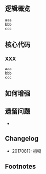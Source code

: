 ## 逻辑概览

``` ABAP
aaa
bbb
ccc
```

## 核心代码

### XXX

``` ABAP
aaa
bbb
ccc
```

## 如何增强




## 遗留问题
* 


## Changelog

* 2017081?: 初稿

## Footnotes